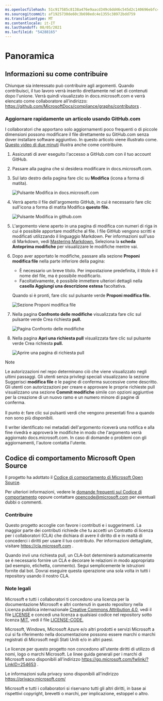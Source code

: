 ```yaml
---
ms.openlocfilehash: 51c917585c8138a476e9aacd349c6dd46c545d2c140696ebfc4d0aee6f0a67cc
ms.sourcegitcommit: af1925730de60c3b698edc4e1355c38972bdd759
ms.translationtype: MT
ms.contentlocale: it-IT
ms.lasthandoff: 08/05/2021
ms.locfileid: "54288165"
---
```

# <a name="overview"></a>Panoramica

## <a name="learn-how-to-contribute"></a>Informazioni su come contribuire

Chiunque sia interessato può contribuire agli argomenti. Quando contribuisci, il tuo lavoro verrà inserito direttamente nel set di contenuti dopo l'unione. Verrà quindi visualizzato in docs.microsoft.com e verrà elencato come collaboratore all'indirizzo: <https://github.com/MicrosoftDocs/compliance/graphs/contributors> .

### <a name="quickly-update-an-article-using-githubcom"></a>Aggiornare rapidamente un articolo usando GitHub.com

I collaboratori che apportano solo aggiornamenti poco frequenti o di piccole dimensioni possono modificare il file direttamente su GitHub.com senza dover installare software aggiuntivo. In questo articolo viene illustrato come. [Questo video di due minuti](https://www.microsoft.com/videoplayer/embed/RE1XQTG) illustra anche come contribuire.

1. Assicurati di aver eseguito l'accesso a GitHub.com con il tuo account GitHub.
2. Passare alla pagina che si desidera modificare in docs.microsoft.com.
3. Sul lato destro della pagina fare clic su **Modifica** (icona a forma di matita).

   ![Pulsante Modifica in docs.microsoft.com](compliance/media/quick-update-edit.png)

4. Verrà aperto il file dell'argomento GitHub, in cui è necessario fare clic sull'icona a forma di matita Modifica **questo file.**

   ![Pulsante Modifica in github.com](compliance/media/quick-update-github.png)

5. L'argomento viene aperto in una pagina di modifica con numeri di riga in cui è possibile apportare modifiche al file. I file GitHub vengono scritti e modificati utilizzando il linguaggio Markdown. Per informazioni sull'uso di Markdown, vedi [Mastering Markdown.](https://guides.github.com/features/mastering-markdown/) Seleziona la **scheda Anteprima modifiche** per visualizzare le modifiche mentre vai.

6. Dopo aver apportato le modifiche, passare alla sezione **Proponi modifica file** nella parte inferiore della pagina:

   - È necessario un breve titolo. Per impostazione predefinita, il titolo è il nome del file, ma è possibile modificarlo.
   - Facoltativamente, è possibile immettere ulteriori dettagli nella **casella Aggiungi una descrizione estesa** facoltativa.

   Quando si è pronti, fare clic sul pulsante verde **Proponi modifica file.**

   ![Sezione Proponi modifica file](compliance/media/propose-file-change.png)

7. Nella pagina **Confronto delle modifiche** visualizzata fare clic sul pulsante verde Crea richiesta **pull.**

   ![Pagina Confronto delle modifiche](compliance/media/comparing-changes-page.png)

8. Nella pagina **Apri una richiesta pull** visualizzata fare clic sul pulsante verde Crea richiesta **pull.**

   ![Aprire una pagina di richiesta pull](compliance/media/open-a-pull-request-page.png)

> [!NOTE]
> Le autorizzazioni nel repo determinano ciò che viene visualizzato negli ultimi passaggi. Gli utenti senza privilegi speciali visualizzano la sezione Suggerisci **modifica file** e le pagine di conferma successive come descritto. Gli utenti con autorizzazioni per creare e approvare le proprie richieste pull visualizzano una sezione **Commit modifiche** simile con opzioni aggiuntive per la creazione di un nuovo ramo e un numero minore di pagine di conferma.<br/><br/>Il punto è: fare clic sui pulsanti verdi che vengono presentati fino a quando non sono più disponibili.

Il writer identificato nei metadati dell'argomento riceverà una notifica e alla fine rivedrà e approverà le modifiche in modo che l'argomento verrà aggiornato docs.microsoft.com. In caso di domande o problemi con gli aggiornamenti, l'autore contatta l'utente.

## <a name="microsoft-open-source-code-of-conduct"></a>Codice di comportamento Microsoft Open Source

Il progetto ha adottato il [Codice di comportamento di Microsoft Open Source](https://opensource.microsoft.com/codeofconduct/).

Per ulteriori informazioni, vedere le [domande frequenti sul Codice di comportamento](https://opensource.microsoft.com/codeofconduct/faq/) oppure contattare [opencode@microsoft.com](mailto:opencode@microsoft.com) per eventuali dubbi o commenti.

### <a name="contributing"></a>Contribuire

Questo progetto accoglie con favore i contributi e i suggerimenti.  La maggior parte dei contributi richiede che tu accetti un Contratto di licenza per i collaboratori (CLA) che dichiara di avere il diritto di e in realtà di concederci i diritti per usare il tuo contributo. Per informazioni dettagliate, visitare <https://cla.microsoft.com> .

Quando invii una richiesta pull, un CLA-bot determinerà automaticamente se è necessario fornire un CLA e decorare le relazioni in modo appropriato (ad esempio, etichetta, commento). Segui semplicemente le istruzioni fornite dal bot. Dovrai eseguire questa operazione una sola volta in tutti i repository usando il nostro CLA.

### <a name="legal-notices"></a>Note legali

Microsoft e tutti i collaboratori ti concedono una licenza per la documentazione Microsoft e altri contenuti in questo repository nella Licenza pubblica internazionale [Creative Commons Attribution 4.0](https://creativecommons.org/licenses/by/4.0/legalcode), vedi il file [LICENSE](LICENSE) e concedi una licenza a qualsiasi codice nel repository sotto licenza [MIT](https://opensource.org/licenses/MIT), vedi il file [LICENSE-CODE.](LICENSE-CODE)

Microsoft, Windows, Microsoft Azure e/o altri prodotti e servizi Microsoft a cui si fa riferimento nella documentazione possono essere marchi o marchi registrati di Microsoft negli Stati Uniti e/o in altri paesi.

Le licenze per questo progetto non concedono all'utente diritti di utilizzo di nomi, logo o marchi Microsoft. Le linee guida generali per i marchi di Microsoft sono disponibili all'indirizzo <https://go.microsoft.com/fwlink/?LinkID=254653> .

Le informazioni sulla privacy sono disponibili all'indirizzo <https://privacy.microsoft.com/>

Microsoft e tutti i collaboratori si riservano tutti gli altri diritti, in base ai rispettivi copyright, brevetti o marchi, per implicazione, estoppel o altro.
